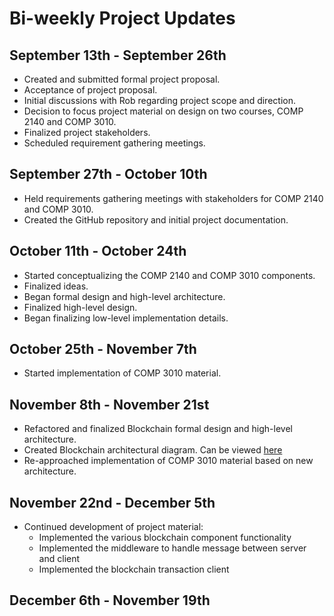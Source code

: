 # Bi-weekly Project Updates

## September 13th - September 26th

- Created and submitted formal project proposal.
- Acceptance of project proposal.
- Initial discussions with Rob regarding project scope and direction.
- Decision to focus project material on design on two courses, COMP 2140 and COMP 3010.
- Finalized project stakeholders.
- Scheduled requirement gathering meetings.

## September 27th - October 10th

- Held requirements gathering meetings with stakeholders for COMP 2140 and COMP 3010.
- Created the GitHub repository and initial project documentation.

## October 11th - October 24th

- Started conceptualizing the COMP 2140 and COMP 3010 components.
- Finalized ideas.
- Began formal design and high-level architecture.
- Finalized high-level design.
- Began finalizing low-level implementation details.

## October 25th - November 7th

- Started implementation of COMP 3010 material.

## November 8th - November 21st

- Refactored and finalized Blockchain formal design and high-level architecture.
- Created Blockchain architectural diagram. Can be viewed [here](https://github.com/ZackHolmberg/Blockchain-Honours-Project/blob/main/Blockchain%20Architecture.pdf)
- Re-approached implementation of COMP 3010 material based on new architecture.

## November 22nd - December 5th

- Continued development of project material:
  - Implemented the various blockchain component functionality
  - Implemented the middleware to handle message between server and client
  - Implemented the blockchain transaction client

## December 6th - November 19th
